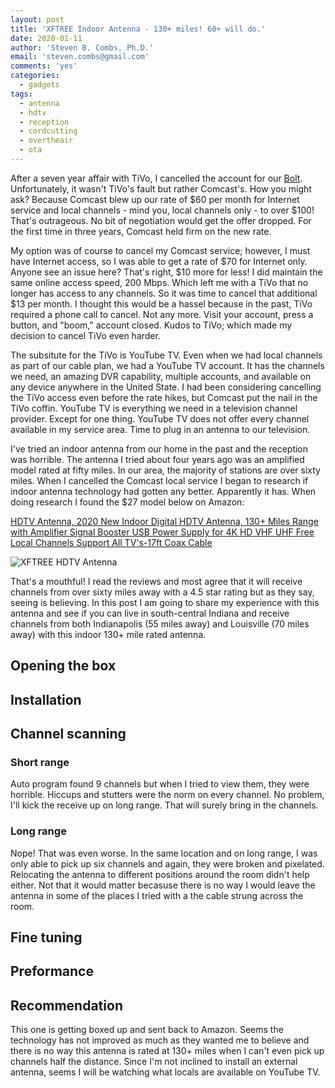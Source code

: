 ```yaml
---
layout: post
title: 'XFTREE Indoor Antenna - 130+ miles! 60+ will do.'
date: 2020-01-11
author: 'Steven B. Combs, Ph.D.'
email: 'steven.combs@gmail.com'
comments: 'yes'
categories:
  - gadgets
tags:
  - antenna
  - hdtv
  - reception
  - cordcutting
  - overtheair
  - ota
---
```


After a seven year affair with TiVo, I cancelled the account for our [Bolt](https://amzn.to/39wMQ6j). Unfortunately, it wasn't TiVo's fault but rather Comcast's. How you might ask? Because Comcast blew up our rate of $60 per month for Internet service and local channels - mind you, local channels only - to over $100! That's outrageous. No bit of negotiation would get the offer dropped. For the first time in three years, Comcast held firm on the new rate.

My option was of course to cancel my Comcast service; however, I must have Internet access, so I was able to get a rate of $70 for Internet only. Anyone see an issue here? That's right, $10 more for less! I did maintain the same online access speed, 200 Mbps. Which left me with a TiVo that no longer has access to any channels. So it was time to cancel that additional $13 per month. I thought this would be a hassel because in the past, TiVo required a phone call to cancel. Not any more. Visit your account, press a button, and "boom," account closed. Kudos to TiVo; which made my decision to cancel TiVo even harder.

The subsitute for the TiVo is YouTube TV. Even when we had local channels as part of our cable plan, we had a YouTube TV account. It has the channels we need, an amazing DVR capability, multiple accounts, and available on any device anywhere in the United State. I had been considering cancelling the TiVo access even before the rate hikes, but Comcast put the nail in the TiVo coffin. YouTube TV is everything we need in a television channel provider. Except for one thing. YouTube TV does not offer every channel available in my service area. Time to plug in an antenna to our television.

I've tried an indoor antenna from our home in the past and the reception was horrible. The antenna I tried about four years ago was an amplified model rated at fifty miles. In our area, the majority of stations are over sixty miles. When I cancelled the Comcast local service I began to research if indoor antenna technology had gotten any better. Apparently it has. When doing research I found the $27 model below on Amazon:

[HDTV Antenna, 2020 New Indoor Digital HDTV Antenna, 130+ Miles Range with Amplifier Signal Booster USB Power Supply for 4K HD VHF UHF Free Local Channels Support All TV's-17ft Coax Cable](https://amzn.to/3cAXTx7)

![XFTREE HDTV Antenna](link)

That's a mouthful! I read the reviews and most agree that it will receive channels from over sixty miles away with a 4.5 star rating but as they say, seeing is believing. In this post I am going to share my experience with this antenna and see if you can live in south-central Indiana and receive channels from both Indianapolis (55 miles away) and Louisville (70 miles away) with this indoor 130+ mile rated antenna.

## Opening the box

## Installation

## Channel scanning

### Short range

Auto program found 9 channels but when I tried to view them, they were horrible. Hiccups and stutters were the norm on every channel. No problem, I'll kick the receive up on long range. That will surely bring in the channels.

### Long range

Nope! That was even worse. In the same location and on long range, I was only able to pick up six channels and again, they were broken and pixelated. Relocating the antenna to different positions around the room didn't help either. Not that it would matter becasuse there is no way I would leave the antenna in some of the places I tried with a the cable strung across the room.

## Fine tuning

## Preformance

## Recommendation

This one is getting boxed up and sent back to Amazon. Seems the technology has not improved as much as they wanted me to believe and there is no way this antenna is rated at 130+ miles when I can't even pick up channels half the distance. Since I'm not inclined to install an external antenna, seems I will be watching what locals are available on YouTube TV.